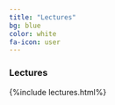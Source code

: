 ```yaml
---
title: "Lectures"
bg: blue
color: white
fa-icon: user
---
```


### Lectures
{%include lectures.html%}



